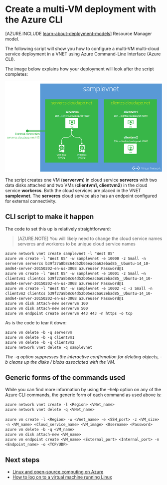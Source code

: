 <properties
   pageTitle="Create a multi-VM deployment with the Azure CLI | Microsoft Azure"
   description="Learn how to create a multi-VM deployment using the classic deployment model and the Azure CLI."
   services="virtual-machines"
   documentationCenter="nodejs"
   authors="AlanSt"
   manager="timlt"
   editor=""
   tags="azure-service-management"/>

   <tags
   ms.service="virtual-machines"
   ms.devlang="nodejs"
   ms.topic="article"
   ms.tgt_pltfrm="Linux"
   ms.workload="infrastructure-services"
   ms.date="02/20/2015"
   ms.author="alanst"/>

# Create a multi-VM deployment with the Azure CLI

[AZURE.INCLUDE [learn-about-deployment-models](../../includes/learn-about-deployment-models-classic-include.md)] Resource Manager model.
 

The following script will show you how to configure a multi-VM multi-cloud service deployment in a VNET using Azure Command-Line Interface (Azure CLI).

The image below explains how your deployment will look after the script completes:

![](./media/virtual-machines-create-multi-vm-deployment-xplat-cli/multi-vm-xplat-cli.png)

The script creates one VM (**servervm**) in cloud service **servercs** with two data disks attached and two VMs (**clientvm1, clientvm2**) in the cloud service **workercs**. Both the cloud services are placed in the VNET **samplevnet**. The **servercs** cloud service also has an endpoint configured for external connectivity.

## CLI script to make it happen
The code to set this up is relatively straightforward:

>[AZURE.NOTE] You will likely need to change the cloud service names servercs and workercs to be unique cloud service names

    azure network vnet create samplevnet -l "West US"
    azure vm create -l "West US" -w samplevnet -e 10000 -z Small -n servervm servercs b39f27a8b8c64d52b05eac6a62ebad85__Ubuntu-14_10-amd64-server-20150202-en-us-30GB azureuser Password@1
    azure vm create -l "West US" -w samplevnet -e 10001 -z Small –n clientvm1 clientcs b39f27a8b8c64d52b05eac6a62ebad85__Ubuntu-14_10-amd64-server-20150202-en-us-30GB azureuser Password@1
    azure vm create -l "West US" -w samplevnet -e 10002 -c -z Small -n clientvm2 clientcs b39f27a8b8c64d52b05eac6a62ebad85__Ubuntu-14_10-amd64-server-20150202-en-us-30GB azureuser Password@1
    azure vm disk attach-new servervm 100
    azure vm disk attach-new servervm 500
    azure vm endpoint create servervm 443 443 -n https -o tcp

As is the code to tear it down:

    azure vm delete -b -q servervm
    azure vm delete -b -q clientvm1
    azure vm delete -b -q clientvm2
    azure network vnet delete -q samplevnet

*The –q option suppresses the interactive confirmation for deleting objects, -b cleans up the disks / blobs associated with the VM.*

## Generic forms of the commands used

While you can find more information by using the –help option on any of the Azure CLI commands, the generic form of each command as used above is:

    azure network vnet create -l <Region> <VNet_name>
    azure network vnet delete -q <VNet_name>

    azure vm create -l <Region> -w <Vnet_name> -e <SSH_port> -z <VM_size> -n <VM_name> <Cloud_service_name> <VM_image> <Username> <Password>
    azure vm delete -b -q <VM_name>
    azure vm disk attach-new <VM_name>
    azure vm endpoint create <VM_name> <External_port> <Internal_port> -n <Endpoint_name> -o <TCP/UDP>

## Next steps


* [Linux and open-source computing on Azure](virtual-machines-linux-opensource.md)
* [How to log on to a virtual machine running Linux](virtual-machines-linux-how-to-log-on.md)
 
